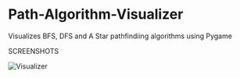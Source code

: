 # Path-Algorithm-Visualizer
Visualizes BFS, DFS and A Star pathfindiing algorithms using Pygame


SCREENSHOTS

![Visualizer](https://user-images.githubusercontent.com/63638097/127766294-9bc56990-656b-43a2-9768-6416a7e8b026.png)
